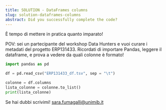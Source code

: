 ```yaml
---
title: SOLUTION - DataFrames columns
slug: solution-dataframes-columns
abstract: Did you successfully complete the code?
---
```


È tempo di mettere in pratica quanto imparato!

POV: sei un partecipante del workshop Data Hunters e vuoi curare i metadati del progetto ERP131433. Ricordati di importare Pandas, leggere il dataframe, e prova a vedere da quali colonne è formato!

```python
import pandas as pd 

df = pd.read_csv("ERP131433_df.tsv", sep = "\t")

colonne = df.columns
lista_colonne = colonne.to_list()
print(lista_colonne)
```

Se hai dubbi scrivimi! [sara.fumagalli@unimib.it](mailto:sara.fumagalli@unimib.it)